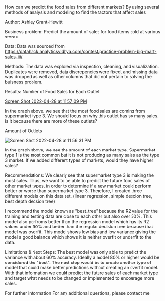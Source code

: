 How can we predict the food sales from different markets?
By using several methods of analysis and modeling to find the factors that affect sales

Author: Ashley Grant-Hewitt

Business problem:
Predict the amount of sales for food items sold at various stores

Data:
Data was sourced from https://datahack.analyticsvidhya.com/contest/practice-problem-big-mart-sales-iii/

Methods:
The data was explored via inspection, cleaning, and visualization. Duplicates were removed, data discrepencies were fixed, and missing data was dropped as well as other columns that did not pertain to solving the buisness problem.

Results:
Number of Food Sales for Each Outlet 

[Screen Shot 2022-04-28 at 11 57 09 PM](https://user-images.githubusercontent.com/96153312/165883292-461985c2-7706-46e7-9d7c-1bda8a6dcc6e.png)

In the graph above, we see that the most food sales are coming from supermarket type 3. We should focus on why this outlet has so many sales. is it because there are more of these outlets? 


Amount of Outlets

![Screen Shot 2022-04-28 at 11 56 31 PM](https://user-images.githubusercontent.com/96153312/165883509-7260f65e-2075-43f1-bd32-906518aa241c.png)

In the graph above, we see the amount of each market type. Supermarket type 1 is the most common but it is not producing as many sales as the type 3 market. If we added different types of markets, would they have higher sales?


Recommendations:
We clearly see that supermarket type 3 is making the most sales. Thus, we want to be able to predict the future food sales of other market types, in order to determine if a new market could perform better or worse than supermarket type 3. Therefore, I created three different models on this data set. (linear regression, simple descion tree, best depth decsion tree)

I recommend the model known as "best_tree" because the R2 value for the training and testing data are close to each other but also over 50%. This model also perfroms better than the regression model which has its R2 values under 60% and better than the regular decision tree because that model was overfit. This model shows low bias and low variance giving the model a good balance which shows it is neither overfit or underfit to the data.


Limitations & Next Steps:
The best model was only able to predict the variance with about 60% accuracy. Ideally a model 80% or higher would be considered the "best". The next step would be to create another type of model that could make better predictions without creating an overfit model. With that information we could predict the future sales of each market type and target what needs to be changed or implemented to encourage more sales.

For further information
For any additional questions, please contact me
